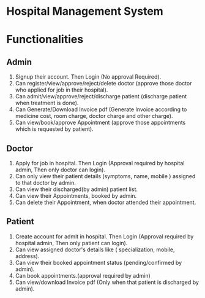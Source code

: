 # Hospital Management System

# Functionalities

## Admin
1. Signup their account. Then Login (No approval Required).
2. Can register/view/approve/reject/delete doctor (approve those doctor who applied for job in their hospital).
3. Can admit/view/approve/reject/discharge patient (discharge patient when treatment is done).
4. Can Generate/Download Invoice pdf (Generate Invoice according to medicine cost, room charge, doctor charge and other charge).
5. Can view/book/approve Appointment (approve those appointments which is requested by patient).


## Doctor
1. Apply for job in hospital. Then Login (Approval required by hospital admin, Then only doctor can login).
2. Can only view their patient details (symptoms, name, mobile ) assigned to that doctor by admin.
3. Can view their discharged(by admin) patient list.
4. Can view their Appointments, booked by admin.
5. Can delete their Appointment, when doctor attended their appointment.

## Patient
1. Create account for admit in hospital. Then Login (Approval required by hospital admin, Then only patient can login).
2. Can view assigned doctor's details like ( specialization, mobile, address).
3. Can view their booked appointment status (pending/confirmed by admin).
4. Can book appointments.(approval required by admin)
5. Can view/download Invoice pdf (Only when that patient is discharged by admin).
